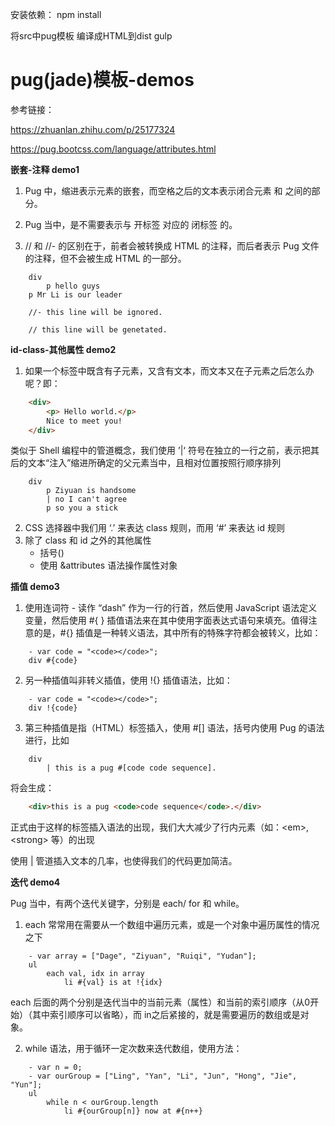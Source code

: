 安装依赖：
    npm install

将src中pug模板 编译成HTML到dist
    gulp

# pug(jade)模板-demos

参考链接：

https://zhuanlan.zhihu.com/p/25177324

https://pug.bootcss.com/language/attributes.html


**嵌套-注释 demo1**

1. Pug 中，缩进表示元素的嵌套，而空格之后的文本表示闭合元素 <?> 和 </?> 之间的部分。

2. Pug 当中，是不需要表示与 开标签 对应的 闭标签 的。

3. // 和 //- 的区别在于，前者会被转换成 HTML 的注释，而后者表示 Pug 文件的注释，但不会被生成 HTML 的一部分。

```pug 
    div
        p hello guys
    p Mr Li is our leader

    //- this line will be ignored.

    // this line will be genetated.
```

**id-class-其他属性 demo2**

1. 如果一个标签中既含有子元素，又含有文本，而文本又在子元素之后怎么办呢？即：

```html
    <div>
        <p> Hello world.</p>
        Nice to meet you!
    </div>
```

类似于 Shell 编程中的管道概念，我们使用 ’|‘ 符号在独立的一行之前，表示把其后的文本“注入”缩进所确定的父元素当中，且相对位置按照行顺序排列
```pug
    div 
        p Ziyuan is handsome
        | no I can't agree
        p so you a stick 
```
2. CSS 选择器中我们用 ‘.’ 来表达 class 规则，而用 ‘#’ 来表达 id 规则
3. 除了 class 和 id 之外的其他属性
    - 括号()
    - 使用 &attributes 语法操作属性对象

**插值 demo3**

1. 使用连词符 - 读作 “dash” 作为一行的行首，然后使用 JavaScript 语法定义变量，然后使用 #{ } 插值语法来在其中使用字面表达式语句来填充。值得注意的是，#{} 插值是一种转义语法，其中所有的特殊字符都会被转义，比如：
```pug
    - var code = "<code></code>";
    div #{code}
```

2. 另一种插值叫非转义插值，使用 !{} 插值语法，比如：
```pug
    - var code = "<code></code>";
    div !{code}
```

3. 第三种插值是指（HTML）标签插入，使用 #[] 语法，括号内使用 Pug 的语法进行，比如
```pug
    div
        | this is a pug #[code code sequence].
```
将会生成：

```html
    <div>this is a pug <code>code sequence</code>.</div>
```
正式由于这样的标签插入语法的出现，我们大大减少了行内元素（如：\<em>, \<strong> 等）的出现

使用 | 管道插入文本的几率，也使得我们的代码更加简洁。


**迭代 demo4**

Pug 当中，有两个迭代关键字，分别是 each/ for 和 while。

1. each 常常用在需要从一个数组中遍历元素，或是一个对象中遍历属性的情况之下

```pug
    - var array = ["Dage", "Ziyuan", "Ruiqi", "Yudan"];
    ul 
        each val, idx in array
            li #{val} is at !{idx}
```

each 后面的两个分别是迭代当中的当前元素（属性）和当前的索引顺序（从0开始）（其中索引顺序可以省略），而 in之后紧接的，就是需要遍历的数组或是对象。

2. while 语法，用于循环一定次数来迭代数组，使用方法：

```pug
    - var n = 0;
    - var ourGroup = ["Ling", "Yan", "Li", "Jun", "Hong", "Jie", "Yun"];
    ul
        while n < ourGroup.length
            li #{ourGroup[n]} now at #{n++} 
```